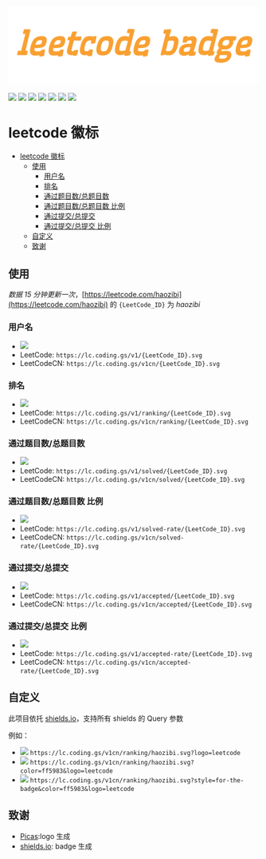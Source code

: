 ![](static/logo.png)

[![](https://img.shields.io/badge/Github-leetcode--badge-blueviolet)](https://github.com/haozibi/leetcode-badge) [![](https://lc.coding.gs/v1cn/haozibi.svg)](https://leetcode-cn.com/haozibi) [![](https://lc.coding.gs/v1cn/ranking/haozibi.svg)](https://leetcode-cn.com/haozibi) [![](https://lc.coding.gs/v1cn/solved/haozibi.svg)](https://leetcode-cn.com/haozibi) [![](https://lc.coding.gs/v1cn/solved-rate/haozibi.svg)](https://leetcode-cn.com/haozibi) [![](https://lc.coding.gs/v1cn/accepted/haozibi.svg)](https://leetcode-cn.com/haozibi) [![](https://lc.coding.gs/v1cn/accepted-rate/haozibi.svg)](https://leetcode-cn.com/haozibi)

# leetcode 徽标 

<!-- TOC -->

- [leetcode 徽标](#leetcode-徽标)
    - [使用](#使用)
        - [用户名](#用户名)
        - [排名](#排名)
        - [通过题目数/总题目数](#通过题目数总题目数)
        - [通过题目数/总题目数 比例](#通过题目数总题目数-比例)
        - [通过提交/总提交](#通过提交总提交)
        - [通过提交/总提交 比例](#通过提交总提交-比例)
    - [自定义](#自定义)
    - [致谢](#致谢)

<!-- /TOC -->


## 使用

*数据 15 分钟更新一次*，[https://leetcode.com/haozibi](https://leetcode.com/haozibi) 的 `{LeetCode_ID}` 为 *haozibi*

### 用户名

- ![](https://lc.coding.gs/v1cn/haozibi.svg)
- LeetCode: `https://lc.coding.gs/v1/{LeetCode_ID}.svg`
- LeetCodeCN: `https://lc.coding.gs/v1cn/{LeetCode_ID}.svg`

### 排名

- ![](https://lc.coding.gs/v1cn/ranking/haozibi.svg)
- LeetCode: `https://lc.coding.gs/v1/ranking/{LeetCode_ID}.svg`
- LeetCodeCN: `https://lc.coding.gs/v1cn/ranking/{LeetCode_ID}.svg`


### 通过题目数/总题目数

- ![](https://lc.coding.gs/v1cn/solved/haozibi.svg)
- LeetCode: `https://lc.coding.gs/v1/solved/{LeetCode_ID}.svg`
- LeetCodeCN: `https://lc.coding.gs/v1cn/solved/{LeetCode_ID}.svg`

### 通过题目数/总题目数 比例

- ![](https://lc.coding.gs/v1cn/solved-rate/haozibi.svg)
- LeetCode: `https://lc.coding.gs/v1/solved-rate/{LeetCode_ID}.svg`
- LeetCodeCN: `https://lc.coding.gs/v1cn/solved-rate/{LeetCode_ID}.svg`

### 通过提交/总提交

- ![](https://lc.coding.gs/v1cn/accepted/haozibi.svg)
- LeetCode: `https://lc.coding.gs/v1/accepted/{LeetCode_ID}.svg`
- LeetCodeCN: `https://lc.coding.gs/v1cn/accepted/{LeetCode_ID}.svg`

### 通过提交/总提交 比例

- ![](https://lc.coding.gs/v1cn/accepted-rate/haozibi.svg)
- LeetCode: `https://lc.coding.gs/v1/accepted-rate/{LeetCode_ID}.svg`
- LeetCodeCN: `https://lc.coding.gs/v1cn/accepted-rate/{LeetCode_ID}.svg`

## 自定义

此项目依托 [shields.io](shields.io)，支持所有 shields 的 Query 参数

例如：

- ![](https://lc.coding.gs/v1cn/ranking/haozibi.svg?logo=leetcode) `https://lc.coding.gs/v1cn/ranking/haozibi.svg?logo=leetcode`
- ![](https://lc.coding.gs/v1cn/ranking/haozibi.svg?color=ff5983&logo=leetcode) `https://lc.coding.gs/v1cn/ranking/haozibi.svg?color=ff5983&logo=leetcode`
- ![](https://lc.coding.gs/v1cn/ranking/haozibi.svg?style=for-the-badge&color=ff5983&logo=leetcode) `https://lc.coding.gs/v1cn/ranking/haozibi.svg?style=for-the-badge&color=ff5983&logo=leetcode`

## 致谢

- [Picas](https://github.com/djyde/Picas):logo 生成
- [shields.io](https://shields.io): badge 生成

